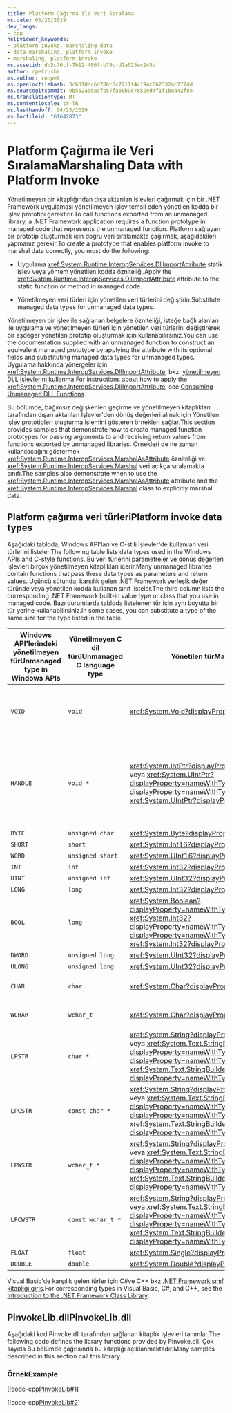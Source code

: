 ```yaml
---
title: Platform Çağırma ile Veri Sıralama
ms.date: 03/20/2019
dev_langs:
- cpp
helpviewer_keywords:
- platform invoke, marshaling data
- data marshaling, platform invoke
- marshaling, platform invoke
ms.assetid: dc5c76cf-7b12-406f-b79c-d1a023ec245d
author: rpetrusha
ms.author: ronpet
ms.openlocfilehash: 3cb310dc6d786c3c7711f4c194c6623324c777dd
ms.sourcegitcommit: 9b552addadfb57fab0b9e7852ed4f1f1b8a42f8e
ms.translationtype: MT
ms.contentlocale: tr-TR
ms.lasthandoff: 04/23/2019
ms.locfileid: "61642873"
---
```

# <a name="marshaling-data-with-platform-invoke"></a><span data-ttu-id="541ad-102">Platform Çağırma ile Veri Sıralama</span><span class="sxs-lookup"><span data-stu-id="541ad-102">Marshaling Data with Platform Invoke</span></span>

<span data-ttu-id="541ad-103">Yönetilmeyen bir kitaplığından dışa aktarılan işlevleri çağırmak için bir .NET Framework uygulaması yönetilmeyen işlev temsil eden yönetilen kodda bir işlev prototipi gerektirir.</span><span class="sxs-lookup"><span data-stu-id="541ad-103">To call functions exported from an unmanaged library, a .NET Framework application requires a function prototype in managed code that represents the unmanaged function.</span></span> <span data-ttu-id="541ad-104">Platform sağlayan bir prototip oluşturmak için doğru veri sıralamakta çağırmak, aşağıdakileri yapmanız gerekir:</span><span class="sxs-lookup"><span data-stu-id="541ad-104">To create a prototype that enables platform invoke to marshal data correctly, you must do the following:</span></span>

- <span data-ttu-id="541ad-105">Uygulama <xref:System.Runtime.InteropServices.DllImportAttribute> statik işlev veya yöntem yönetilen kodda özniteliği.</span><span class="sxs-lookup"><span data-stu-id="541ad-105">Apply the <xref:System.Runtime.InteropServices.DllImportAttribute> attribute to the static function or method in managed code.</span></span>

- <span data-ttu-id="541ad-106">Yönetilmeyen veri türleri için yönetilen veri türlerini değiştirin.</span><span class="sxs-lookup"><span data-stu-id="541ad-106">Substitute managed data types for unmanaged data types.</span></span>

<span data-ttu-id="541ad-107">Yönetilmeyen bir işlev ile sağlanan belgelere özniteliği, isteğe bağlı alanları ile uygulama ve yönetilmeyen türleri için yönetilen veri türlerini değiştirerek bir eşdeğer yönetilen prototip oluşturmak için kullanabilirsiniz.</span><span class="sxs-lookup"><span data-stu-id="541ad-107">You can use the documentation supplied with an unmanaged function to construct an equivalent managed prototype by applying the attribute with its optional fields and substituting managed data types for unmanaged types.</span></span> <span data-ttu-id="541ad-108">Uygulama hakkında yönergeler için <xref:System.Runtime.InteropServices.DllImportAttribute>, bkz: [yönetilmeyen DLL işlevlerini kullanma](../../../docs/framework/interop/consuming-unmanaged-dll-functions.md).</span><span class="sxs-lookup"><span data-stu-id="541ad-108">For instructions about how to apply the <xref:System.Runtime.InteropServices.DllImportAttribute>, see [Consuming Unmanaged DLL Functions](../../../docs/framework/interop/consuming-unmanaged-dll-functions.md).</span></span>

<span data-ttu-id="541ad-109">Bu bölümde, bağımsız değişkenleri geçirme ve yönetilmeyen kitaplıkları tarafından dışarı aktarılan İşlevler'den dönüş değerleri almak için Yönetilen işlev prototipleri oluşturma işlemini gösteren örnekleri sağlar.</span><span class="sxs-lookup"><span data-stu-id="541ad-109">This section provides samples that demonstrate how to create managed function prototypes for passing arguments to and receiving return values from functions exported by unmanaged libraries.</span></span> <span data-ttu-id="541ad-110">Örnekleri de ne zaman kullanılacağını göstermek <xref:System.Runtime.InteropServices.MarshalAsAttribute> özniteliği ve <xref:System.Runtime.InteropServices.Marshal> veri açıkça sıralamakta sınıfı.</span><span class="sxs-lookup"><span data-stu-id="541ad-110">The samples also demonstrate when to use the <xref:System.Runtime.InteropServices.MarshalAsAttribute> attribute and the <xref:System.Runtime.InteropServices.Marshal> class to explicitly marshal data.</span></span>

## <a name="platform-invoke-data-types"></a><span data-ttu-id="541ad-111">Platform çağırma veri türleri</span><span class="sxs-lookup"><span data-stu-id="541ad-111">Platform invoke data types</span></span>

<span data-ttu-id="541ad-112">Aşağıdaki tabloda, Windows API'ları ve C-stili İşlevler'de kullanılan veri türlerini listeler.</span><span class="sxs-lookup"><span data-stu-id="541ad-112">The following table lists data types used in the Windows APIs and C-style functions.</span></span> <span data-ttu-id="541ad-113">Bu veri türlerini parametreler ve dönüş değerleri işlevleri birçok yönetilmeyen kitaplıkları içerir.</span><span class="sxs-lookup"><span data-stu-id="541ad-113">Many unmanaged libraries contain functions that pass these data types as parameters and return values.</span></span> <span data-ttu-id="541ad-114">Üçüncü sütunda, karşılık gelen .NET Framework yerleşik değer türünde veya yönetilen kodda kullanan sınıf listeler.</span><span class="sxs-lookup"><span data-stu-id="541ad-114">The third column lists the corresponding .NET Framework built-in value type or class that you use in managed code.</span></span> <span data-ttu-id="541ad-115">Bazı durumlarda tabloda listelenen tür için aynı boyutta bir tür yerine kullanabilirsiniz.</span><span class="sxs-lookup"><span data-stu-id="541ad-115">In some cases, you can substitute a type of the same size for the type listed in the table.</span></span>

|<span data-ttu-id="541ad-116">Windows API'lerindeki yönetilmeyen tür</span><span class="sxs-lookup"><span data-stu-id="541ad-116">Unmanaged type in Windows APIs</span></span>|<span data-ttu-id="541ad-117">Yönetilmeyen C dil türü</span><span class="sxs-lookup"><span data-stu-id="541ad-117">Unmanaged C language type</span></span>|<span data-ttu-id="541ad-118">Yönetilen tür</span><span class="sxs-lookup"><span data-stu-id="541ad-118">Managed type</span></span>|<span data-ttu-id="541ad-119">Açıklama</span><span class="sxs-lookup"><span data-stu-id="541ad-119">Description</span></span>|
|--------------------------------|-------------------------------|------------------------|-----------------|
|`VOID`|`void`|<xref:System.Void?displayProperty=nameWithType>|<span data-ttu-id="541ad-120">Bir değer döndürmeyen bir işlev uygulandı.</span><span class="sxs-lookup"><span data-stu-id="541ad-120">Applied to a function that does not return a value.</span></span>|
|`HANDLE`|`void *`|<span data-ttu-id="541ad-121"><xref:System.IntPtr?displayProperty=nameWithType> veya <xref:System.UIntPtr?displayProperty=nameWithType></span><span class="sxs-lookup"><span data-stu-id="541ad-121"><xref:System.IntPtr?displayProperty=nameWithType> or <xref:System.UIntPtr?displayProperty=nameWithType></span></span>|<span data-ttu-id="541ad-122">32 bit 32-bit Windows işletim sistemlerine, 64 bit Windows işletim sistemlerinde 64 bit.</span><span class="sxs-lookup"><span data-stu-id="541ad-122">32 bits on 32-bit Windows operating systems, 64 bits on 64-bit Windows operating systems.</span></span>|
|`BYTE`|`unsigned char`|<xref:System.Byte?displayProperty=nameWithType>|<span data-ttu-id="541ad-123">8 bit</span><span class="sxs-lookup"><span data-stu-id="541ad-123">8 bits</span></span>|
|`SHORT`|`short`|<xref:System.Int16?displayProperty=nameWithType>|<span data-ttu-id="541ad-124">16 bit</span><span class="sxs-lookup"><span data-stu-id="541ad-124">16 bits</span></span>|
|`WORD`|`unsigned short`|<xref:System.UInt16?displayProperty=nameWithType>|<span data-ttu-id="541ad-125">16 bit</span><span class="sxs-lookup"><span data-stu-id="541ad-125">16 bits</span></span>|
|`INT`|`int`|<xref:System.Int32?displayProperty=nameWithType>|<span data-ttu-id="541ad-126">32 bit</span><span class="sxs-lookup"><span data-stu-id="541ad-126">32 bits</span></span>|
|`UINT`|`unsigned int`|<xref:System.UInt32?displayProperty=nameWithType>|<span data-ttu-id="541ad-127">32 bit</span><span class="sxs-lookup"><span data-stu-id="541ad-127">32 bits</span></span>|
|`LONG`|`long`|<xref:System.Int32?displayProperty=nameWithType>|<span data-ttu-id="541ad-128">32 bit</span><span class="sxs-lookup"><span data-stu-id="541ad-128">32 bits</span></span>|
|`BOOL`|`long`|<span data-ttu-id="541ad-129"><xref:System.Boolean?displayProperty=nameWithType> veya <xref:System.Int32?displayProperty=nameWithType></span><span class="sxs-lookup"><span data-stu-id="541ad-129"><xref:System.Boolean?displayProperty=nameWithType> or <xref:System.Int32?displayProperty=nameWithType></span></span>|<span data-ttu-id="541ad-130">32 bit</span><span class="sxs-lookup"><span data-stu-id="541ad-130">32 bits</span></span>|
|`DWORD`|`unsigned long`|<xref:System.UInt32?displayProperty=nameWithType>|<span data-ttu-id="541ad-131">32 bit</span><span class="sxs-lookup"><span data-stu-id="541ad-131">32 bits</span></span>|
|`ULONG`|`unsigned long`|<xref:System.UInt32?displayProperty=nameWithType>|<span data-ttu-id="541ad-132">32 bit</span><span class="sxs-lookup"><span data-stu-id="541ad-132">32 bits</span></span>|
|`CHAR`|`char`|<xref:System.Char?displayProperty=nameWithType>|<span data-ttu-id="541ad-133">ANSI ile işaretleme.</span><span class="sxs-lookup"><span data-stu-id="541ad-133">Decorate with ANSI.</span></span>|
|`WCHAR`|`wchar_t`|<xref:System.Char?displayProperty=nameWithType>|<span data-ttu-id="541ad-134">Unicode süslemek.</span><span class="sxs-lookup"><span data-stu-id="541ad-134">Decorate with Unicode.</span></span>|
|`LPSTR`|`char *`|<span data-ttu-id="541ad-135"><xref:System.String?displayProperty=nameWithType> veya <xref:System.Text.StringBuilder?displayProperty=nameWithType></span><span class="sxs-lookup"><span data-stu-id="541ad-135"><xref:System.String?displayProperty=nameWithType> or <xref:System.Text.StringBuilder?displayProperty=nameWithType></span></span>|<span data-ttu-id="541ad-136">ANSI ile işaretleme.</span><span class="sxs-lookup"><span data-stu-id="541ad-136">Decorate with ANSI.</span></span>|
|`LPCSTR`|`const char *`|<span data-ttu-id="541ad-137"><xref:System.String?displayProperty=nameWithType> veya <xref:System.Text.StringBuilder?displayProperty=nameWithType></span><span class="sxs-lookup"><span data-stu-id="541ad-137"><xref:System.String?displayProperty=nameWithType> or <xref:System.Text.StringBuilder?displayProperty=nameWithType></span></span>|<span data-ttu-id="541ad-138">ANSI ile işaretleme.</span><span class="sxs-lookup"><span data-stu-id="541ad-138">Decorate with ANSI.</span></span>|
|`LPWSTR`|`wchar_t *`|<span data-ttu-id="541ad-139"><xref:System.String?displayProperty=nameWithType> veya <xref:System.Text.StringBuilder?displayProperty=nameWithType></span><span class="sxs-lookup"><span data-stu-id="541ad-139"><xref:System.String?displayProperty=nameWithType> or <xref:System.Text.StringBuilder?displayProperty=nameWithType></span></span>|<span data-ttu-id="541ad-140">Unicode süslemek.</span><span class="sxs-lookup"><span data-stu-id="541ad-140">Decorate with Unicode.</span></span>|
|`LPCWSTR`|`const wchar_t *`|<span data-ttu-id="541ad-141"><xref:System.String?displayProperty=nameWithType> veya <xref:System.Text.StringBuilder?displayProperty=nameWithType></span><span class="sxs-lookup"><span data-stu-id="541ad-141"><xref:System.String?displayProperty=nameWithType> or <xref:System.Text.StringBuilder?displayProperty=nameWithType></span></span>|<span data-ttu-id="541ad-142">Unicode süslemek.</span><span class="sxs-lookup"><span data-stu-id="541ad-142">Decorate with Unicode.</span></span>|
|`FLOAT`|`float`|<xref:System.Single?displayProperty=nameWithType>|<span data-ttu-id="541ad-143">32 bit</span><span class="sxs-lookup"><span data-stu-id="541ad-143">32 bits</span></span>|
|`DOUBLE`|`double`|<xref:System.Double?displayProperty=nameWithType>|<span data-ttu-id="541ad-144">64 bit</span><span class="sxs-lookup"><span data-stu-id="541ad-144">64 bits</span></span>|

<span data-ttu-id="541ad-145">Visual Basic'de karşılık gelen türler için C#ve C++ bkz [.NET Framework sınıf kitaplığı giriş](../../standard/class-library-overview.md#system-namespace).</span><span class="sxs-lookup"><span data-stu-id="541ad-145">For corresponding types in Visual Basic, C#, and C++, see the [Introduction to the .NET Framework Class Library](../../standard/class-library-overview.md#system-namespace).</span></span>

## <a name="pinvokelibdll"></a><span data-ttu-id="541ad-146">PinvokeLib.dll</span><span class="sxs-lookup"><span data-stu-id="541ad-146">PinvokeLib.dll</span></span>

<span data-ttu-id="541ad-147">Aşağıdaki kod Pinvoke.dll tarafından sağlanan kitaplık işlevleri tanımlar.</span><span class="sxs-lookup"><span data-stu-id="541ad-147">The following code defines the library functions provided by Pinvoke.dll.</span></span> <span data-ttu-id="541ad-148">Çok sayıda Bu bölümde çağrısında bu kitaplığı açıklanmaktadır.</span><span class="sxs-lookup"><span data-stu-id="541ad-148">Many samples described in this section call this library.</span></span>

### <a name="example"></a><span data-ttu-id="541ad-149">Örnek</span><span class="sxs-lookup"><span data-stu-id="541ad-149">Example</span></span>

[!code-cpp[PInvokeLib#1](../../../samples/snippets/cpp/VS_Snippets_CLR/pinvokelib/cpp/pinvokelib.cpp#1)]

[!code-cpp[PInvokeLib#2](../../../samples/snippets/cpp/VS_Snippets_CLR/pinvokelib/cpp/pinvokelib.h#2)]
